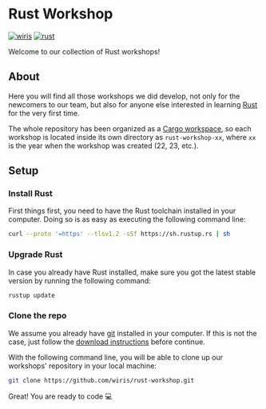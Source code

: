 # Rust Workshop

[![wiris](https://custom-icon-badges.demolab.com/badge/Powered_by_the_WIRIS_team-red.svg?logo=heart&logoColor=white)](https://www.wiris.com/es/) [![rust](https://img.shields.io/badge/Rust-v1.68.0-orange.svg)](https://www.rust-lang.org/tools/install)

Welcome to our collection of Rust workshops!

## About

Here you will find all those workshops we did develop, not only for the newcomers to our team, but also for anyone else interested in learning [Rust](https://www.rust-lang.org/) for the very first time.

The whole repository has been organized as a [Cargo workspace](https://doc.rust-lang.org/book/ch14-03-cargo-workspaces.html), so each workshop is located inside its own directory as `rust-workshop-xx`, where `xx` is the year when the workshop was created (22, 23, etc.).

## Setup

### Install Rust

First things first, you need to have the Rust toolchain installed in your computer. Doing so is as easy as executing the following command line:

```bash
curl --proto '=https' --tlsv1.2 -sSf https://sh.rustup.rs | sh
```

### Upgrade Rust

In case you already have Rust installed, make sure you got the latest stable version by running the following command:

```bash
rustup update
```

### Clone the repo

We assume you already have [git](https://git-scm.com/) installed in your computer. If this is not the case, just follow the [download instructions](https://git-scm.com/downloads) before continue.

With the following command line, you will be able to clone up our workshops' repository in your local machine:

```bash
git clone https://github.com/wiris/rust-workshop.git
```

Great! You are ready to code ‍💻

